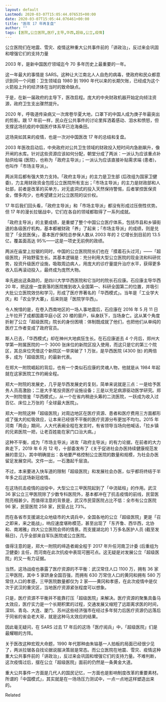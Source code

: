 ```yaml
---
layout: default
Lastmod: 2020-03-07T15:05:44.076535+00:00
date: 2020-03-07T15:05:44.076461+00:00
title: "医改 17 年再复盘"
author: ""
tags: [医院,公立医院,医疗,主导,华西,超级,公立,疫情]
---
```


公立医院们在地震、雪灾、疫情这种重大公共事件前的「讲政治」，反过来会巩固和增强它们的支持力量

2003 年，是新中国医疗领域迄今 70 多年历史上最重要的一年。

这一年最大的事情是 SARS。这种让大江南北人人自危的病毒，使政府和民众都意识到同一个问题：卫生领域自 1980 到 1990 年代以来的长期欠账，已经成为这个火箭般上升的经济体在当时的致命缺点。

于是，在新一届政府的主导下，医改启程。庞大的中央财政机器开始定向倾注资源，政府卫生支出骤然提升。

2020 年，呼吸道传染病又一次席卷华夏大地，口罩下的中国人成为庚子年最突出的剪影。跟 17 年前一样，民众在公共事件的讨论里挥洒着感动、泪水和愤怒，但支撑这场抗疫的中国医疗体系早已沧海桑田。

这场突如其来的疫情，也是一次对中国医改 17 年的总结和复盘。

2003 年医改启动后，中央政府对公共卫生领域的财政投入短时间内急剧飙升，像开闸的水库。针对这些资源应该如何分配，朝堂分成了两派：一派认为应该重点补贴供给端 (医院)，也称为「政府主导派」；一派认为应该直接补贴需求端 (患者)，也叫作「市场主导派」。

两派背后都有强大势力支持。「政府主导派」的主力是卫生部 (后改组为国家卫健委)，力主用财政资金包揽公立医院所有支出；「市场主导派」的主力是财政部和人社部，前者是改革的买单方，对无底洞式的投入天然保持警惕，后者掌控医保资金，僧多肉少，也希望建立对公立医院的议价权。

17 年后我们回头看，「政府主导派」和「市场主导派」都没有形成过压倒性优势。但 17 年的漫长拉锯战中，它们在各自的领域都取得了一系列成就。

「政府主导派」的主要成绩，是重塑了整个中国公立医疗体系，包括市县和乡镇街道的各级医疗机构，基本都被财政「养」了起来；「市场主导派」的成绩，则是兑现了「全民医保」，基本医疗保险总参保人数从 2003 年的 2 亿增长到目前的 13.5 亿，覆盖面高达 95%——这是一项史无前例的政绩。

两派在庙堂上拉锯的同时，中国的公立医院院长们也在「摸着石头过河」——「超级医院」开始野蛮生长。其基本逻辑是：充分利用大型公立医院的现金流和科研优势，投资升级医疗设施，吸取周边病人，用庞大的诊疗量提升治疗水平，获得更多收入后再滚动投入，最终成为庞然大物。

率先趟出这条路的，是四川大学华西医院和它当时的院长石应康。石应康主导华西 20 年，把这座一度衰落的医院推到收入全国第一、科研全国第二的位置，并吸引大批公立医院效仿和学习，形成了医疗界著名的「华西模式」。当年是「工业学大庆」和「农业学大寨」，后来则是「医院学华西」。

令人惋惜的是，在卷入西南地区的一场人事地震后，石应康在 2016 年 5 月 11 日上午拉开了成都国嘉华庭小区 20 楼的窗户，纵身跃下，当场身亡。这从某个角度折射了公立「超级医院」院长的身份困境：体制既成就了他们，也把他们从单纯的医疗工作者变成了政府官员。

斯人已去，「华西模式」却在神州大地疯狂生长。在石应康逝去 4 个月后，郑州大学第一附属医院的一个 3000 张床位的新院区投入使用，而这只是它的第三个院区，其总床位凭借这个新院区一举突破了 1 万张，是华西医院 (4300 张) 的两倍多，成为「超级医院」的最新代表。

在郑大一附院崛起的背后，也有一个类似石应康的灵魂人物，他就是从 1984 年起就在这家医院工作的阚全程。

郑大一附院的发展史，几乎是华西发展史的复刻，简单来说就是三点：一是给予医务人员高激励；二是大手笔投资医疗设施设备；三是以充足病源驱动医学研究。郑大一附院借鉴「华西模式」，从一个在省内稍逊头筹的二流医院，一跃成为收入过百亿、床位上万张的「全球最大医院」。

郑大一附院这种「超级医院」对周边地区在医疗资源、患者和医疗费用三方面都形成了强大的虹吸效应，让本来已经很不平衡的医疗资源分布更加不均匀。2015 年河南「两会」期间，人大代表阚全程在发言时，有省领导当场向他喊话，「拉乡镇的兄弟医院一把，让老百姓能在家门口治大病。」

这种不平衡，成为「市场主导派」进攻「政府主导派」的有力论据，在前者的大力奔走下，2019 年 6 月 12 号，十部委发布了《关于促进社会办医持续健康规范发展的意见》，其中明确提出：各地要严格控制公立医院的数量和规模，为社会办医留足发展空间。文件一出，一石激起千层浪。

不过，本来要进入快车道的限制「超级医院」和发展社会办医，似乎都将终结于半年多之后这场新冠疫情。

在这场抗击疫情的战役中，大型公立三甲医院起到了「中流砥柱」的作用。武汉 36 家公立三甲医院除了少数专科医院外，基本都冲在了抗击疫情的前线，民营医院亮相甚少。而值得注意的背景是，武汉市民营医院占比不低：全市有公立医院 96 家，民营医院 258 家，民营占比 73%。

而在各省市支援湖北众地级市的大调兵中，全国各地的公立「超级医院」更是「召之即来，来之能战」，响应速度堪称模范，甚至出现了「东齐鲁、西华西，北协和、南湘雅」四大公立医院会师的情景。而支援湖北的 1 万多名医护人员 (截至发稿日)，几乎全部来自军队医院或公立医院。

值得注意的是，郑大一附院的缔造者阚全程于 2017 年升任河南卫计委 (后重组为卫健委) 主任，而河南在此次抗疫中表现可圈可点。这无疑是对发展公立「超级医院」的又一有力证据。

当然，这场战疫也暴露了医疗资源的不平衡：武汉常住人口 1100 万，拥有 36 家三甲医院，其中 5 家跻身全国百强，而拥有 630 万常住人口的黄冈和拥有 580 万常住人口的孝感，三甲医院数量都仅为 2 家——黄冈和孝感，在此次疫情中是仅次于武汉的重灾区，当地医疗资源紧张程度可以想象。

只是，医疗资源不平衡并不能靠打压「超级医院」来解决。医疗资源的聚集具备马太效应，医疗实力是一个长期积累的过程，交通发展又缩短了远距离求医的时间，深圳、青岛、大连、厦门、苏州这些经济强市在经过多年努力后医疗资源仍远落后于同省的省会老大哥，就是这种马太效应的结果。

因此毫无疑问，在 SARS 过去 17 年后的这场「医疗阅兵」中，「超级医院」们是最耀眼的方阵。

关于医改这种宏观大命题，1990 年代那种由朱镕基一人拍板的局面已经很少见了，两派拉锯各自找论据说服决策层是常态。而公立医院在地震、雪灾、疫情这种重大公共事件前的「讲政治」，反过来会巩固和增强它们的支持力量。不难判断，这次疫情过后，摆在公立「超级医院」面前的仍然是一条黄金大道。

重大公共事件一方面是几代人的国民记忆，一方面也是影响制度改革的重要素材。所谓的「中国模式」，其实就是在一场场压力测试中，一点一点地这样塑造出来的。

Related

